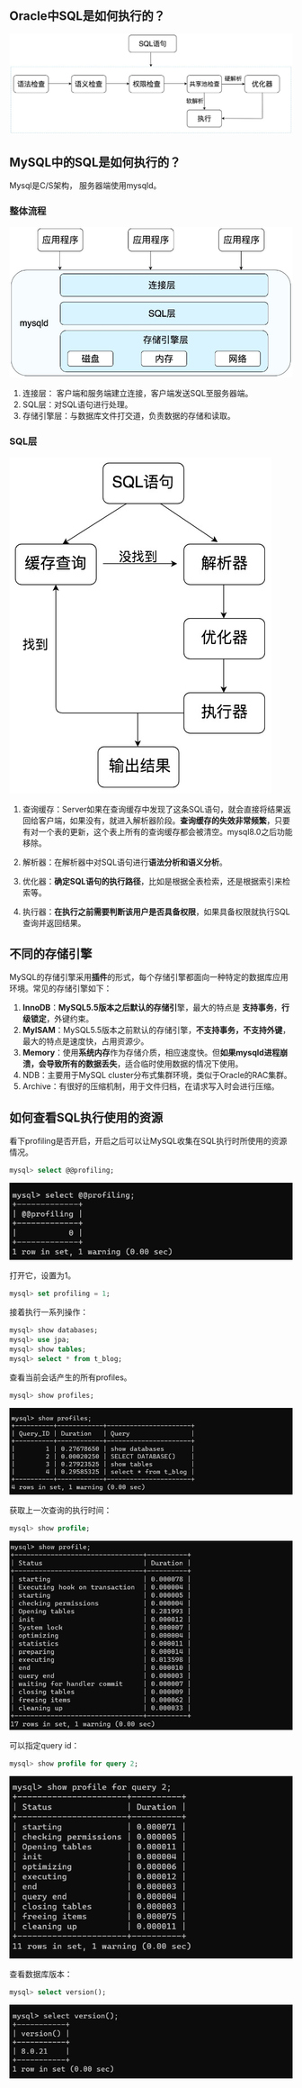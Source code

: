 ## Oracle中SQL是如何执行的？

![img](img/03SQL如何执行/4b43aeaf9bb0fe2d576757d3fef50070.png)

## MySQL中的SQL是如何执行的？

Mysql是C/S架构， 服务器端使用mysqld。

### 整体流程

![img](img/03SQL如何执行/c4b24ef2377e0d233af69925b0d7139e.png)

1. 连接层： 客户端和服务端建立连接，客户端发送SQL至服务器端。
2. SQL层：对SQL语句进行处理。
3. 存储引擎层：与数据库文件打交道，负责数据的存储和读取。

### SQL层

![img](img/03SQL如何执行/30819813cc9d53714c08527e282ede79.jpg)

1. 查询缓存：Server如果在查询缓存中发现了这条SQL语句，就会直接将结果返回给客户端，如果没有，就进入解析器阶段。**查询缓存的失效非常频繁**，只要有对一个表的更新，这个表上所有的查询缓存都会被清空。mysql8.0之后功能移除。

2. 解析器：在解析器中对SQL语句进行**语法分析和语义分析**。
3. 优化器：**确定SQL语句的执行路径**，比如是根据全表检索，还是根据索引来检索等。
4. 执行器：**在执行之前需要判断该用户是否具备权限**，如果具备权限就执行SQL查询并返回结果。

## 不同的存储引擎

MySQL的存储引擎采用**插件**的形式，每个存储引擎都面向一种特定的数据库应用环境。常见的存储引擎如下：

1. **InnoDB**：**MySQL5.5版本之后默认的存储引**擎，最大的特点是 **支持事务**，**行级锁定**，外键约束。
2. **MyISAM**：MySQL5.5版本之前默认的存储引擎，**不支持事务，不支持外键**，最大的特点是速度快，占用资源少。
3. **Memory**：使用**系统内存**作为存储介质，相应速度快。但**如果mysqld进程崩溃，会导致所有的数据丢失**，适合临时使用数据的情况下使用。
4. NDB：主要用于MySQL cluster分布式集群环境，类似于Oracle的RAC集群。
5. Archive：有很好的压缩机制，用于文件归档，在请求写入时会进行压缩。

## 如何查看SQL执行使用的资源

看下profiling是否开启，开启之后可以让MySQL收集在SQL执行时所使用的资源情况。

```sql
mysql> select @@profiling;
```

![image-20210309005024455](img/03SQL如何执行/image-20210309005024455.png)

打开它，设置为1。

```sql
mysql> set profiling = 1;
```

接着执行一系列操作：

```sql
mysql> show databases;
mysql> use jpa;
mysql> show tables;
mysql> select * from t_blog;
```

查看当前会话产生的所有profiles。

```sql
mysql> show profiles;
```

![image-20210309005244385](img/03SQL如何执行/image-20210309005244385.png)

获取上一次查询的执行时间：

```sql
mysql> show profile;
```

![image-20210309005556729](img/03SQL如何执行/image-20210309005556729.png)

可以指定query id：

```sql
mysql> show profile for query 2;
```

![image-20210309005926599](img/03SQL如何执行/image-20210309005926599.png)

查看数据库版本：

```sql
mysql> select version();
```

![image-20210309010006463](img/03SQL如何执行/image-20210309010006463.png)

